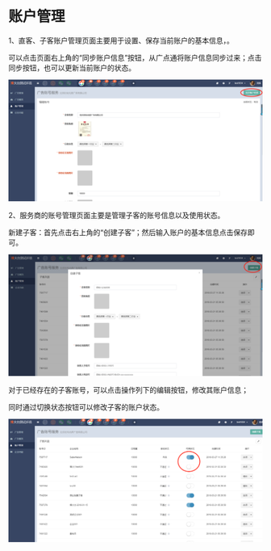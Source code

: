 # 账户管理

1、直客、子客账户管理页面主要用于设置、保存当前账户的基本信息，。

可以点击页面右上角的“同步账户信息”按钮，从广点通将账户信息同步过来；点击同步按钮，也可以更新当前账户的状态。  

![](/assets/1522308168%281%29.jpg)

2、服务商的账号管理页面主要是管理子客的账号信息以及使用状态。

新建子客：首先点击右上角的“创建子客”；然后输入账户的基本信息点击保存即可。  

![](/assets/1522308234%281%29.jpg)

对于已经存在的子客账号，可以点击操作列下的编辑按钮，修改其账户信息；

同时通过切换状态按钮可以修改子客的账户状态。  

![](/assets/1522308294%281%29.jpg)

